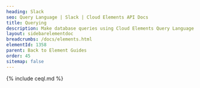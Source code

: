 ```yaml
---
heading: Slack
seo: Query Language | Slack | Cloud Elements API Docs
title: Querying
description: Make database queries using Cloud Elements Query Language.
layout: sidebarelementdoc
breadcrumbs: /docs/elements.html
elementId: 1358
parent: Back to Element Guides
order: 45
sitemap: false
---
```


{% include ceql.md %}
